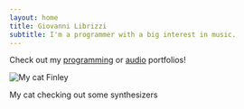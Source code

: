```yaml
---
layout: home
title: Giovanni Librizzi
subtitle: I'm a programmer with a big interest in music.
---
```


<!--
<div class="frameCenter">
<iframe width="100%" height="400" src="https://www.youtube.com/embed/N8ScYJcBRvU?si=kZBLoAWaln-Sy5Hb" title="YouTube video player" frameborder="0" allow="accelerometer; autoplay; clipboard-write; encrypted-media; gyroscope; picture-in-picture; web-share" referrerpolicy="strict-origin-when-cross-origin" allowfullscreen></iframe>
</div>
View my portfolio for more info!
<hr class="line">
-->

Check out my <a href="./portfolio-programming">programming</a> or <a href="./portfolio-audio">audio</a> portfolios!

<img src="../assets/img/finn.jpg" alt="My cat Finley" class="centerImg">

<p class="tiny">My cat checking out some synthesizers</p>
